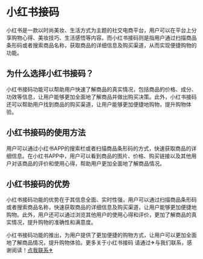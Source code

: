 # 小红书接码

小红书是一款以时尚美妆、生活方式为主题的社交电商平台，用户可以在平台上分享购物心得、美妆技巧、生活感悟等内容。而小红书接码则是指用户通过扫描商品条形码或者搜索商品名称，获取商品的详细信息及购买渠道，从而实现便捷购物的功能。

## 为什么选择小红书接码？

小红书接码功能可以帮助用户快速了解商品的真实情况，包括商品的价格、成分、功效等信息，让用户能够更加全面地了解商品并做出购买决策。此外，小红书接码还可以帮助用户找到商品的购买渠道，让用户能够更加便捷地购物，提升购物体验。

## 小红书接码的使用方法

用户可以通过小红书APP的搜索栏或者扫描商品条形码的方式，快速获取商品的详细信息。在小红书APP中，用户可以看到商品的图片、价格、购买链接以及其他用户对该商品的评价和使用心得，帮助用户更加全面地了解商品情况。

## 小红书接码的优势

小红书接码功能的优势在于其信息全面、实时性强，用户可以通过扫描商品条形码或者搜索商品名称，快速获取商品的详细信息及购买渠道，让用户能够更加便捷地购物。此外，用户还可以通过浏览其他用户的使用心得和评价，更加了解商品的真实情况，提升购物的准确性和满意度。

小红书接码功能的推出，为用户提供了更加便捷的购物方式，让用户可以更加全面地了解商品情况，提升购物体验。更多关于小红书接码 请通过✈与我们联系，感谢阅读！[点我联系✈](https://dl.k02.cc)